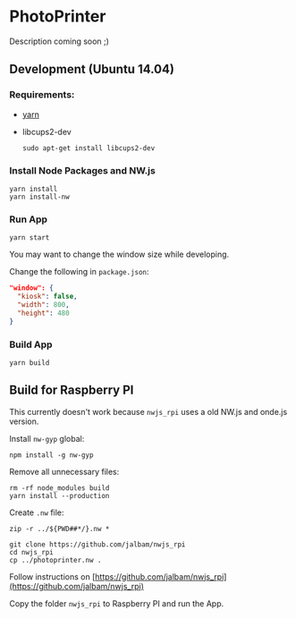 # PhotoPrinter

Description coming soon ;)

## Development (Ubuntu 14.04)

### Requirements:

* [yarn](https://yarnpkg.com)
* libcups2-dev

  ```
  sudo apt-get install libcups2-dev
  ```

### Install Node Packages and NW.js

```
yarn install
yarn install-nw
```

### Run App

```
yarn start
```

You may want to change the window size while developing.

Change the following in `package.json`:

```json
"window": {
  "kiosk": false,
  "width": 800,
  "height": 480
}
```

### Build App

```
yarn build
```

## Build for Raspberry PI

This currently doesn't work because `nwjs_rpi` uses a old NW.js and onde.js version.


Install `nw-gyp` global:

```
npm install -g nw-gyp
```

Remove all unnecessary files:

```
rm -rf node_modules build
yarn install --production
```

Create `.nw` file:

```
zip -r ../${PWD##*/}.nw *
```

```
git clone https://github.com/jalbam/nwjs_rpi
cd nwjs_rpi
cp ../photoprinter.nw .
```

Follow instructions on [https://github.com/jalbam/nwjs_rpi](https://github.com/jalbam/nwjs_rpi)

Copy the folder `nwjs_rpi` to Raspberry PI and run the App.
